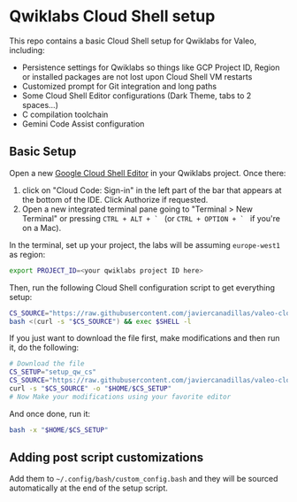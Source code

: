 # Qwiklabs Cloud Shell setup

This repo contains a basic Cloud Shell setup for Qwiklabs for Valeo, including:

- Persistence settings for Qwiklabs so things like GCP Project ID, Region or installed packages are not lost upon Cloud Shell VM restarts
- Customized prompt for Git integration and long paths
- Some Cloud Shell Editor configurations (Dark Theme, tabs to 2 spaces...)
- C compilation toolchain
- Gemini Code Assist configuration

## Basic Setup

Open a new [Google Cloud Shell Editor](https://ide.cloud.google.com) in your Qwiklabs project. Once there:

1. click on "Cloud Code: Sign-in" in the left part of the bar that appears at the bottom of the IDE. Click Authorize if requested.
2. Open a new integrated terminal pane going to "Terminal > New Terminal" or pressing ``CTRL + ALT + ` `` (or ``CTRL + OPTION + ` `` if you're on a Mac).

In the terminal, set up your project, the labs will be assuming `europe-west1` as region:

```bash
export PROJECT_ID=<your qwiklabs project ID here>
```

Then, run the following Cloud Shell configuration script to get everything setup:

```bash
CS_SOURCE="https://raw.githubusercontent.com/javiercanadillas/valeo-cloudshell-setup/${GIT_BRANCH:-main}/setup_qw_cs"
bash <(curl -s "$CS_SOURCE") && exec $SHELL -l
```

If you just want to download the file first, make modifications and then run it, do the following:

```bash
# Download the file
CS_SETUP="setup_qw_cs"
CS_SOURCE="https://raw.githubusercontent.com/javiercanadillas/valeo-cloudshell-setup/${GIT_BRANCH:-main}/$CS_SETUP"
curl -s "$CS_SOURCE" -o "$HOME/$CS_SETUP"
# Now Make your modifications using your favorite editor
```

And once done, run it:

```bash
bash -x "$HOME/$CS_SETUP"
```

## Adding post script customizations

Add them to `~/.config/bash/custom_config.bash` and they will be sourced automatically at the end of the setup script.
